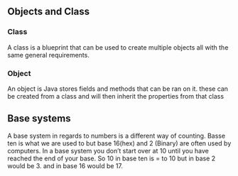 ## Objects and Class 

### Class 
A class is a blueprint that can be used to create multiple objects all with the same general requirements. 

### Object 
An object is Java stores fields and methods that can be ran on it. these can be created from a class and will then inherit the properties from that class 

## Base systems 
A base system in regards to numbers is a different way of counting. Basse ten is what we are used to but base 16(hex) and 2 (Binary) are often used by computers. In a base system you don’t start over at 10 until you have reached the end of your base. So 10 in base ten is = to 10 but in base 2 would be 3. and in base 16 would be 17. 
